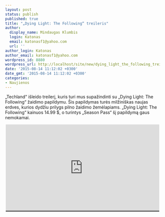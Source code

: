 ```yaml
---
layout: post
status: publish
published: true
title: "„Dying Light: The Following“ treileris"
author:
  display_name: Mindaugas Klumbis
  login: Katonas
  email: katonasf1@yahoo.com
  url: ''
author_login: Katonas
author_email: katonasf1@yahoo.com
wordpress_id: 8880
wordpress_url: http://localhost/site/new/dying_light_the_following_treileris/
date: '2015-08-14 11:12:02 +0300'
date_gmt: '2015-08-14 11:12:02 +0300'
categories:
- Naujienos
---
```

<p>
	&bdquo;Techland&ldquo; i&scaron;leido treilerį, kuris turi mus supažindinti su &bdquo;Dying Light: The Following&ldquo; žaidimo papildymu. &Scaron;is papildymas turės milžini&scaron;kas naujas erdves, kurios dydžiu prilygs pilno žaidimo žemėlapiams. &bdquo;Dying Light: The Following&ldquo; kainuos 14.99 $, o turintys &bdquo;Season Pass&ldquo; &scaron;į papildymą gaus nemokamai.</p>
<p style="text-align: center;">
	<span style="color: rgb(187, 187, 187); font-family: Roboto, Arial, Helvetica, sans-serif; font-size: 11px; line-height: 25px; white-space: nowrap; background-color: rgba(28, 28, 28, 0.8);"><iframe allowfullscreen="" frameborder="0" height="281" src="https://www.youtube.com/embed/8B_ldti4QGI" width="500"></iframe></span></p>
